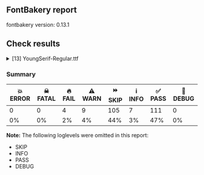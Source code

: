 ## FontBakery report

fontbakery version: 0.13.1







## Check results



<details><summary>[13] YoungSerif-Regular.ttf</summary>
<div>
<details>
    <summary>🔥 <b>FAIL</b> Checking OS/2 usWinAscent & usWinDescent. <a href="https://fontbakery.readthedocs.io/en/stable/fontbakery/checks/universal.html#family-win-ascent-and-descent">family/win_ascent_and_descent</a></summary>
    <div>







* 🔥 **FAIL** <p>OS/2.usWinDescent value should be equal or greater than 295, but got 275 instead</p>
 [code: descent]



</div>
</details>

<details>
    <summary>🔥 <b>FAIL</b> Shapes languages in all GF glyphsets. <a href="https://fontbakery.readthedocs.io/en/stable/fontbakery/checks/googlefonts.html#googlefonts-glyphsets-shape-languages">googlefonts/glyphsets/shape_languages</a></summary>
    <div>







* 🔥 **FAIL** <p>GF_Phonetics_SinoExt glyphset:</p>
<table>
<thead>
<tr>
<th align="left">FAIL messages</th>
<th align="left">Languages</th>
</tr>
</thead>
<tbody>
<tr>
<td align="left">Some base glyphs were missing: Ɔ, Ɛ, ɔ, ɛ</td>
<td align="left">bm_Latn (Bambara), dyu_Latn (Dyula), fat_Latn (Fanti) and tw_akuapem_Latn (Akuapem Twi)</td>
</tr>
<tr>
<td align="left">Some base glyphs were missing: Ɓ, Ɗ, Ƴ, ƴ, ɓ, ɗ</td>
<td align="left">ff_Latn (Fulah)</td>
</tr>
<tr>
<td align="left">Some base glyphs were missing: Ɓ, Ɗ, Ƙ, ƙ, Ƴ, ƴ, ɓ, ɗ</td>
<td align="left">ha_Latn (Hausa)</td>
</tr>
<tr>
<td align="left">Shaper didn't attach gravecomb to m</td>
<td align="left">ig_Latn (Igbo) and yo_Latn (Yoruba)</td>
</tr>
<tr>
<td align="left">Shaper didn't attach gravecomb to M</td>
<td align="left">ig_Latn (Igbo) and yo_Latn (Yoruba)</td>
</tr>
<tr>
<td align="left">Shaper didn't attach acutecomb to m</td>
<td align="left">yo_Latn (Yoruba)</td>
</tr>
<tr>
<td align="left">Shaper didn't attach acutecomb to M</td>
<td align="left">yo_Latn (Yoruba)</td>
</tr>
</tbody>
</table>
 [code: failed-language-shaping]



* ⚠️ **WARN** <p>GF_Phonetics_SinoExt glyphset:</p>
<table>
<thead>
<tr>
<th align="left">WARN messages</th>
<th align="left">Languages</th>
</tr>
</thead>
<tbody>
<tr>
<td align="left">Some auxiliary glyphs were missing: ſ</td>
<td align="left">de_Latn (German) and fr_Latn (French)</td>
</tr>
<tr>
<td align="left">Some auxiliary glyphs were missing: Ʒ, Ǥ, ǥ, Ǯ, ǯ, ʒ</td>
<td align="left">fi_Latn (Finnish)</td>
</tr>
<tr>
<td align="left">No variant glyphs were found for Eng</td>
<td align="left">bm_Latn (Bambara), dyu_Latn (Dyula), ig_Latn (Igbo) and lg_Latn (Ganda)</td>
</tr>
<tr>
<td align="left">Some auxiliary glyphs were missing: Ɛ, Ɵ, ɛ, ɵ</td>
<td align="left">ig_Latn (Igbo)</td>
</tr>
</tbody>
</table>
 [code: warning-language-shaping]



</div>
</details>

<details>
    <summary>🔥 <b>FAIL</b> Ensure dotted circle glyph is present and can attach marks. <a href="https://fontbakery.readthedocs.io/en/stable/fontbakery/checks/universal.html#dotted-circle">dotted_circle</a></summary>
    <div>







* 🔥 **FAIL** <p>The following glyphs could not be attached to the dotted circle glyph:</p>
<pre><code>- uni031B

- uni0328
</code></pre>
 [code: unattached-dotted-circle-marks]



</div>
</details>

<details>
    <summary>🔥 <b>FAIL</b> Check if the vertical metrics of a family are similar to the same family hosted on Google Fonts. <a href="https://fontbakery.readthedocs.io/en/stable/fontbakery/checks/googlefonts.html#googlefonts-vertical-metrics-regressions">googlefonts/vertical_metrics_regressions</a></summary>
    <div>







* 🔥 **FAIL** <p>Young Serif Regular: OS/2 sTypoAscender is 930 when it should be 1046</p>
 [code: bad-typo-ascender]



* 🔥 **FAIL** <p>Young Serif Regular: OS/2 sTypoDescender is -275 when it should be -366</p>
 [code: bad-typo-descender]



* 🔥 **FAIL** <p>Young Serif Regular: hhea Ascender is 930 when it should be 1046</p>
 [code: bad-hhea-ascender]



* 🔥 **FAIL** <p>Young Serif Regular: hhea Descender is -275 when it should be -366</p>
 [code: bad-hhea-descender]



</div>
</details>

<details>
    <summary>⚠️ <b>WARN</b> Check if each glyph has the recommended amount of contours. <a href="https://fontbakery.readthedocs.io/en/stable/fontbakery/checks/universal.html#contour-count">contour_count</a></summary>
    <div>







* ⚠️ **WARN** <p>This check inspects the glyph outlines and detects the total number of contours in each of them. The expected values are infered from the typical ammounts of contours observed in a large collection of reference font families. The divergences listed below may simply indicate a significantly different design on some of your glyphs. On the other hand, some of these may flag actual bugs in the font such as glyphs mapped to an incorrect codepoint. Please consider reviewing the design and codepoint assignment of these to make sure they are correct.</p>
<p>The following glyphs do not have the recommended number of contours:</p>
<pre><code>- Glyph name: aogonek	Contours detected: 3	Expected: 2

- Glyph name: eogonek	Contours detected: 3	Expected: 2

- Glyph name: Uogonek	Contours detected: 2	Expected: 1

- Glyph name: uogonek	Contours detected: 2	Expected: 1

- Glyph name: ohorn	Contours detected: 3	Expected: 2

- Glyph name: uhorn	Contours detected: 2	Expected: 1

- Glyph name: uni01EA	Contours detected: 3	Expected: 2

- Glyph name: uni01EB	Contours detected: 3	Expected: 2

- Glyph name: uni1E08	Contours detected: 3	Expected: 2

- Glyph name: uni1E09	Contours detected: 3	Expected: 2

- Glyph name: uni1E1C	Contours detected: 3	Expected: 2

- Glyph name: uni1E1D	Contours detected: 4	Expected: 3

- Glyph name: uni1EDB	Contours detected: 4	Expected: 3

- Glyph name: uni1EDD	Contours detected: 4	Expected: 3

- Glyph name: uni1EDF	Contours detected: 4	Expected: 3

- Glyph name: uni1EE1	Contours detected: 4	Expected: 3

- Glyph name: uni1EE3	Contours detected: 4	Expected: 3

- Glyph name: uni1EE9	Contours detected: 3	Expected: 2

- Glyph name: uni1EEB	Contours detected: 3	Expected: 2

- Glyph name: uni1EED	Contours detected: 3	Expected: 2

- Glyph name: uni1EEF	Contours detected: 3	Expected: 2

- Glyph name: uni1EF1	Contours detected: 3	Expected: 2

- Glyph name: colonmonetary	Contours detected: 2	Expected: 1 or 3

- Glyph name: uniFFFC	Contours detected: 8	Expected: 22

- Glyph name: Uogonek	Contours detected: 2	Expected: 1

- Glyph name: aogonek	Contours detected: 3	Expected: 2

- Glyph name: colonmonetary	Contours detected: 2	Expected: 1 or 3

- Glyph name: eogonek	Contours detected: 3	Expected: 2

- Glyph name: ohorn	Contours detected: 3	Expected: 2

- Glyph name: uhorn	Contours detected: 2	Expected: 1

- Glyph name: uni1E08	Contours detected: 3	Expected: 2

- Glyph name: uni1E09	Contours detected: 3	Expected: 2

- Glyph name: uni1E1C	Contours detected: 3	Expected: 2

- Glyph name: uni1E1D	Contours detected: 4	Expected: 3

- Glyph name: uni1EDB	Contours detected: 4	Expected: 3

- Glyph name: uni1EDD	Contours detected: 4	Expected: 3

- Glyph name: uni1EDF	Contours detected: 4	Expected: 3

- Glyph name: uni1EE1	Contours detected: 4	Expected: 3

- Glyph name: uni1EE3	Contours detected: 4	Expected: 3

- Glyph name: uni1EE9	Contours detected: 3	Expected: 2

- Glyph name: uni1EEB	Contours detected: 3	Expected: 2

- Glyph name: uni1EED	Contours detected: 3	Expected: 2

- Glyph name: uni1EEF	Contours detected: 3	Expected: 2

- Glyph name: uni1EF1	Contours detected: 3	Expected: 2

- Glyph name: uniFFFC	Contours detected: 8	Expected: 22

- Glyph name: uogonek	Contours detected: 2	Expected: 1
</code></pre>
 [code: contour-count]



</div>
</details>

<details>
    <summary>⚠️ <b>WARN</b> Does the font contain a soft hyphen? <a href="https://fontbakery.readthedocs.io/en/stable/fontbakery/checks/universal.html#soft-hyphen">soft_hyphen</a></summary>
    <div>







* ⚠️ **WARN** <p>This font has a 'Soft Hyphen' character.</p>
 [code: softhyphen]



</div>
</details>

<details>
    <summary>⚠️ <b>WARN</b> Check font contains no unreachable glyphs <a href="https://fontbakery.readthedocs.io/en/stable/fontbakery/checks/universal.html#unreachable-glyphs">unreachable_glyphs</a></summary>
    <div>







* ⚠️ **WARN** <p>The following glyphs could not be reached by codepoint or substitution rules:</p>
<pre><code>- uni2070.zero

- zero.osf.zero
</code></pre>
 [code: unreachable-glyphs]



</div>
</details>

<details>
    <summary>⚠️ <b>WARN</b> Validate size, and resolution of article images, and ensure article page has minimum length and includes visual assets. <a href="https://fontbakery.readthedocs.io/en/stable/fontbakery/checks/googlefonts.html#googlefonts-article-images">googlefonts/article/images</a></summary>
    <div>







* ⚠️ **WARN** <p>Family metadata at fonts/ttf does not have an article.</p>
 [code: lacks-article]



</div>
</details>

<details>
    <summary>⚠️ <b>WARN</b> Check for codepoints not covered by METADATA subsets. <a href="https://fontbakery.readthedocs.io/en/stable/fontbakery/checks/googlefonts.html#googlefonts-metadata-unreachable-subsetting">googlefonts/metadata/unreachable_subsetting</a></summary>
    <div>







* ⚠️ **WARN** <p>The following codepoints supported by the font are not covered by
any subsets defined in the font's metadata file, and will never
be served. You can solve this by either manually adding additional
subset declarations to METADATA.pb, or by editing the glyphset
definitions.</p>
<ul>
<li>U+02D8 BREVE: try adding one of: canadian-aboriginal, yi</li>
<li>U+02D9 DOT ABOVE: try adding one of: canadian-aboriginal, yi</li>
<li>U+02DB OGONEK: try adding one of: canadian-aboriginal, yi</li>
<li>U+0302 COMBINING CIRCUMFLEX ACCENT: try adding one of: coptic, math, cherokee, tifinagh</li>
<li>U+0306 COMBINING BREVE: try adding one of: old-permic, tifinagh</li>
<li>U+0307 COMBINING DOT ABOVE: try adding one of: old-permic, tifinagh, duployan, syriac, malayalam, canadian-aboriginal, math, tai-le, todhri, hebrew, coptic</li>
<li>U+030A COMBINING RING ABOVE: try adding one of: duployan, syriac</li>
<li>U+030B COMBINING DOUBLE ACUTE ACCENT: try adding one of: osage, cherokee</li>
<li>U+030C COMBINING CARON: try adding one of: tai-le, cherokee</li>
<li>U+030F COMBINING DOUBLE GRAVE ACCENT: not included in any glyphset definition</li>
<li>U+0311 COMBINING INVERTED BREVE: try adding one of: coptic, todhri</li>
<li>U+0312 COMBINING TURNED COMMA ABOVE: try adding math</li>
<li>U+031B COMBINING HORN: not included in any glyphset definition</li>
<li>U+0324 COMBINING DIAERESIS BELOW: try adding one of: duployan, cherokee, syriac</li>
<li>U+0326 COMBINING COMMA BELOW: try adding math</li>
<li>U+0327 COMBINING CEDILLA: try adding math</li>
<li>U+0328 COMBINING OGONEK: not included in any glyphset definition</li>
<li>U+032E COMBINING BREVE BELOW: try adding syriac</li>
<li>U+0330 COMBINING TILDE BELOW: try adding one of: math, cherokee, syriac</li>
<li>U+0331 COMBINING MACRON BELOW: try adding one of: tifinagh, syriac, gothic, thai, caucasian-albanian, sunuwar, cherokee</li>
<li>U+0394 GREEK CAPITAL LETTER DELTA: try adding one of: greek, math, elbasan</li>
<li>U+03A9 GREEK CAPITAL LETTER OMEGA: try adding one of: greek, math, elbasan</li>
<li>U+03BC GREEK SMALL LETTER MU: try adding one of: greek, math</li>
<li>U+03C0 GREEK SMALL LETTER PI: try adding one of: yi, greek, math</li>
<li>U+0E3F THAI CURRENCY SYMBOL BAHT: try adding thai</li>
<li>U+2007 FIGURE SPACE: try adding symbols2</li>
<li>U+2008 PUNCTUATION SPACE: try adding symbols2</li>
<li>U+200A HAIR SPACE: try adding symbols2</li>
<li>U+2010 HYPHEN: try adding one of: yi, kharoshthi, lisu, armenian, sundanese, kayah-li, syloti-nagri, sora-sompeng, hebrew, arabic, kaithi, cham, coptic</li>
<li>U+2012 FIGURE DASH: not included in any glyphset definition</li>
<li>U+2015 HORIZONTAL BAR: try adding adlam</li>
<li>U+2021 DOUBLE DAGGER: try adding adlam</li>
<li>U+2030 PER MILLE SIGN: try adding adlam</li>
<li>U+2070 SUPERSCRIPT ZERO: try adding math</li>
<li>U+2074 SUPERSCRIPT FOUR: try adding math</li>
<li>U+2075 SUPERSCRIPT FIVE: try adding math</li>
<li>U+2076 SUPERSCRIPT SIX: try adding math</li>
<li>U+2077 SUPERSCRIPT SEVEN: try adding math</li>
<li>U+2078 SUPERSCRIPT EIGHT: try adding math</li>
<li>U+2079 SUPERSCRIPT NINE: try adding math</li>
<li>U+2080 SUBSCRIPT ZERO: try adding math</li>
<li>U+2081 SUBSCRIPT ONE: try adding math</li>
<li>U+2082 SUBSCRIPT TWO: try adding math</li>
<li>U+2083 SUBSCRIPT THREE: try adding math</li>
<li>U+2084 SUBSCRIPT FOUR: try adding math</li>
<li>U+2085 SUBSCRIPT FIVE: try adding math</li>
<li>U+2086 SUBSCRIPT SIX: try adding math</li>
<li>U+2087 SUBSCRIPT SEVEN: try adding math</li>
<li>U+2088 SUBSCRIPT EIGHT: try adding math</li>
<li>U+2089 SUBSCRIPT NINE: try adding math</li>
<li>U+2105 CARE OF: try adding math</li>
<li>U+2106 CADA UNA: try adding math</li>
<li>U+2126 OHM SIGN: try adding math</li>
<li>U+212E ESTIMATED SYMBOL: try adding math</li>
<li>U+215B VULGAR FRACTION ONE EIGHTH: try adding symbols</li>
<li>U+215C VULGAR FRACTION THREE EIGHTHS: try adding symbols</li>
<li>U+215D VULGAR FRACTION FIVE EIGHTHS: try adding symbols</li>
<li>U+215E VULGAR FRACTION SEVEN EIGHTHS: try adding symbols</li>
<li>U+2190 LEFTWARDS ARROW: try adding one of: symbols, math</li>
<li>U+2192 RIGHTWARDS ARROW: try adding one of: symbols, math</li>
<li>U+2194 LEFT RIGHT ARROW: try adding one of: symbols, math</li>
<li>U+2195 UP DOWN ARROW: try adding one of: symbols, math</li>
<li>U+2196 NORTH WEST ARROW: try adding one of: symbols, math</li>
<li>U+2197 NORTH EAST ARROW: try adding one of: symbols, math</li>
<li>U+2198 SOUTH EAST ARROW: try adding one of: symbols, math</li>
<li>U+2199 SOUTH WEST ARROW: try adding one of: symbols, math</li>
<li>U+21BA ANTICLOCKWISE OPEN CIRCLE ARROW: try adding math</li>
<li>U+21BB CLOCKWISE OPEN CIRCLE ARROW: try adding math</li>
<li>U+21C4 RIGHTWARDS ARROW OVER LEFTWARDS ARROW: try adding math</li>
<li>U+21C5 UPWARDS ARROW LEFTWARDS OF DOWNWARDS ARROW: try adding math</li>
<li>U+21E7 UPWARDS WHITE ARROW: try adding symbols</li>
<li>U+2202 PARTIAL DIFFERENTIAL: try adding math</li>
<li>U+2205 EMPTY SET: try adding math</li>
<li>U+2206 INCREMENT: try adding math</li>
<li>U+220F N-ARY PRODUCT: try adding math</li>
<li>U+2211 N-ARY SUMMATION: try adding math</li>
<li>U+2219 BULLET OPERATOR: try adding one of: yi, symbols, tai-tham, math</li>
<li>U+221A SQUARE ROOT: try adding math</li>
<li>U+221E INFINITY: try adding math</li>
<li>U+222B INTEGRAL: try adding math</li>
<li>U+2248 ALMOST EQUAL TO: try adding math</li>
<li>U+2260 NOT EQUAL TO: try adding math</li>
<li>U+2264 LESS-THAN OR EQUAL TO: try adding math</li>
<li>U+2265 GREATER-THAN OR EQUAL TO: try adding math</li>
<li>U+2317 VIEWDATA SQUARE: try adding symbols</li>
<li>U+2318 PLACE OF INTEREST SIGN: try adding symbols</li>
<li>U+2325 OPTION KEY: try adding symbols</li>
<li>U+2460 CIRCLED DIGIT ONE: try adding one of: mongolian, yi, symbols</li>
<li>U+2461 CIRCLED DIGIT TWO: try adding one of: mongolian, yi, symbols</li>
<li>U+2462 CIRCLED DIGIT THREE: try adding one of: mongolian, yi, symbols</li>
<li>U+2463 CIRCLED DIGIT FOUR: try adding one of: mongolian, yi, symbols</li>
<li>U+2464 CIRCLED DIGIT FIVE: try adding one of: mongolian, yi, symbols</li>
<li>U+2465 CIRCLED DIGIT SIX: try adding one of: mongolian, yi, symbols</li>
<li>U+2466 CIRCLED DIGIT SEVEN: try adding one of: mongolian, yi, symbols</li>
<li>U+2467 CIRCLED DIGIT EIGHT: try adding one of: mongolian, yi, symbols</li>
<li>U+2468 CIRCLED DIGIT NINE: try adding one of: mongolian, yi, symbols</li>
<li>U+24B6 CIRCLED LATIN CAPITAL LETTER A: try adding symbols</li>
<li>U+24B7 CIRCLED LATIN CAPITAL LETTER B: try adding symbols</li>
<li>U+24B8 CIRCLED LATIN CAPITAL LETTER C: try adding symbols</li>
<li>U+24B9 CIRCLED LATIN CAPITAL LETTER D: try adding symbols</li>
<li>U+24BA CIRCLED LATIN CAPITAL LETTER E: try adding symbols</li>
<li>U+24BB CIRCLED LATIN CAPITAL LETTER F: try adding symbols</li>
<li>U+24BC CIRCLED LATIN CAPITAL LETTER G: try adding symbols</li>
<li>U+24BD CIRCLED LATIN CAPITAL LETTER H: try adding symbols</li>
<li>U+24BE CIRCLED LATIN CAPITAL LETTER I: try adding symbols</li>
<li>U+24BF CIRCLED LATIN CAPITAL LETTER J: try adding symbols</li>
<li>U+24C0 CIRCLED LATIN CAPITAL LETTER K: try adding symbols</li>
<li>U+24C1 CIRCLED LATIN CAPITAL LETTER L: try adding symbols</li>
<li>U+24C2 CIRCLED LATIN CAPITAL LETTER M: try adding symbols</li>
<li>U+24C3 CIRCLED LATIN CAPITAL LETTER N: try adding symbols</li>
<li>U+24C4 CIRCLED LATIN CAPITAL LETTER O: try adding symbols</li>
<li>U+24C5 CIRCLED LATIN CAPITAL LETTER P: try adding symbols</li>
<li>U+24C6 CIRCLED LATIN CAPITAL LETTER Q: try adding symbols</li>
<li>U+24C7 CIRCLED LATIN CAPITAL LETTER R: try adding symbols</li>
<li>U+24C8 CIRCLED LATIN CAPITAL LETTER S: try adding symbols</li>
<li>U+24C9 CIRCLED LATIN CAPITAL LETTER T: try adding symbols</li>
<li>U+24CA CIRCLED LATIN CAPITAL LETTER U: try adding symbols</li>
<li>U+24CB CIRCLED LATIN CAPITAL LETTER V: try adding symbols</li>
<li>U+24CC CIRCLED LATIN CAPITAL LETTER W: try adding symbols</li>
<li>U+24CD CIRCLED LATIN CAPITAL LETTER X: try adding symbols</li>
<li>U+24CE CIRCLED LATIN CAPITAL LETTER Y: try adding symbols</li>
<li>U+24CF CIRCLED LATIN CAPITAL LETTER Z: try adding symbols</li>
<li>U+24D0 CIRCLED LATIN SMALL LETTER A: try adding symbols</li>
<li>U+24D1 CIRCLED LATIN SMALL LETTER B: try adding symbols</li>
<li>U+24D2 CIRCLED LATIN SMALL LETTER C: try adding symbols</li>
<li>U+24D3 CIRCLED LATIN SMALL LETTER D: try adding symbols</li>
<li>U+24D4 CIRCLED LATIN SMALL LETTER E: try adding symbols</li>
<li>U+24D5 CIRCLED LATIN SMALL LETTER F: try adding symbols</li>
<li>U+24D6 CIRCLED LATIN SMALL LETTER G: try adding symbols</li>
<li>U+24D7 CIRCLED LATIN SMALL LETTER H: try adding symbols</li>
<li>U+24D8 CIRCLED LATIN SMALL LETTER I: try adding symbols</li>
<li>U+24D9 CIRCLED LATIN SMALL LETTER J: try adding symbols</li>
<li>U+24DA CIRCLED LATIN SMALL LETTER K: try adding symbols</li>
<li>U+24DB CIRCLED LATIN SMALL LETTER L: try adding symbols</li>
<li>U+24DC CIRCLED LATIN SMALL LETTER M: try adding symbols</li>
<li>U+24DD CIRCLED LATIN SMALL LETTER N: try adding symbols</li>
<li>U+24DE CIRCLED LATIN SMALL LETTER O: try adding symbols</li>
<li>U+24DF CIRCLED LATIN SMALL LETTER P: try adding symbols</li>
<li>U+24E0 CIRCLED LATIN SMALL LETTER Q: try adding symbols</li>
<li>U+24E1 CIRCLED LATIN SMALL LETTER R: try adding symbols</li>
<li>U+24E2 CIRCLED LATIN SMALL LETTER S: try adding symbols</li>
<li>U+24E3 CIRCLED LATIN SMALL LETTER T: try adding symbols</li>
<li>U+24E4 CIRCLED LATIN SMALL LETTER U: try adding symbols</li>
<li>U+24E5 CIRCLED LATIN SMALL LETTER V: try adding symbols</li>
<li>U+24E6 CIRCLED LATIN SMALL LETTER W: try adding symbols</li>
<li>U+24E7 CIRCLED LATIN SMALL LETTER X: try adding symbols</li>
<li>U+24E8 CIRCLED LATIN SMALL LETTER Y: try adding symbols</li>
<li>U+24E9 CIRCLED LATIN SMALL LETTER Z: try adding symbols</li>
<li>U+24EA CIRCLED DIGIT ZERO: try adding symbols</li>
<li>U+24FF NEGATIVE CIRCLED DIGIT ZERO: try adding symbols</li>
<li>U+25A0 BLACK SQUARE: try adding symbols</li>
<li>U+25A1 WHITE SQUARE: try adding symbols</li>
<li>U+25B2 BLACK UP-POINTING TRIANGLE: try adding symbols</li>
<li>U+25B3 WHITE UP-POINTING TRIANGLE: try adding one of: symbols, math</li>
<li>U+25B6 BLACK RIGHT-POINTING TRIANGLE: try adding symbols</li>
<li>U+25B7 WHITE RIGHT-POINTING TRIANGLE: try adding one of: symbols, math</li>
<li>U+25BC BLACK DOWN-POINTING TRIANGLE: try adding symbols</li>
<li>U+25BD WHITE DOWN-POINTING TRIANGLE: try adding one of: symbols, math</li>
<li>U+25C0 BLACK LEFT-POINTING TRIANGLE: try adding symbols</li>
<li>U+25C1 WHITE LEFT-POINTING TRIANGLE: try adding one of: symbols, math</li>
<li>U+25C6 BLACK DIAMOND: try adding symbols</li>
<li>U+25C7 WHITE DIAMOND: try adding symbols</li>
<li>U+25CA LOZENGE: try adding one of: symbols, math</li>
<li>U+25CB WHITE CIRCLE: try adding symbols</li>
<li>U+25CC DOTTED CIRCLE: try adding one of: bassa-vah, chakma, sogdian, yi, lepcha, khmer, mongolian, new-tai-lue, gunjala-gondi, khudawadi, thai, telugu, rejang, buginese, canadian-aboriginal, zanabazar-square, mandaic, meetei-mayek, lao, sinhala, tibetan, kannada, modi, devanagari, newa, takri, oriya, gurmukhi, bhaiksuki, warang-citi, tai-le, hanifi-rohingya, grantha, batak, miao, hanunoo, masaram-gondi, soyombo, sharada, syriac, brahmi, tamil, phags-pa, nko, mahajani, buhid, javanese, manichaean, mende-kikakui, tagalog, old-permic, khojki, sundanese, marchen, bengali, tirhuta, malayalam, pahawh-hmong, gujarati, thaana, osage, adlam, kayah-li, myanmar, tai-tham, siddham, tai-viet, kharoshthi, symbols, limbu, saurashtra, elbasan, duployan, wancho, music, ahom, caucasian-albanian, hebrew, balinese, dogra, cham, psalter-pahlavi, tifinagh, armenian, math, syloti-nagri, kaithi, tagbanwa, coptic</li>
<li>U+25CF BLACK CIRCLE: try adding symbols</li>
<li>U+2606 WHITE STAR: try adding symbols</li>
<li>U+261A BLACK LEFT POINTING INDEX: try adding symbols</li>
<li>U+261B BLACK RIGHT POINTING INDEX: try adding symbols</li>
<li>U+261C WHITE LEFT POINTING INDEX: try adding symbols</li>
<li>U+261D WHITE UP POINTING INDEX: try adding symbols</li>
<li>U+261E WHITE RIGHT POINTING INDEX: try adding symbols</li>
<li>U+261F WHITE DOWN POINTING INDEX: try adding symbols</li>
<li>U+262F YIN YANG: try adding symbols</li>
<li>U+2639 WHITE FROWNING FACE: try adding symbols</li>
<li>U+263A WHITE SMILING FACE: try adding symbols</li>
<li>U+263B BLACK SMILING FACE: try adding symbols</li>
<li>U+2660 BLACK SPADE SUIT: try adding symbols</li>
<li>U+2663 BLACK CLUB SUIT: try adding symbols</li>
<li>U+2665 BLACK HEART SUIT: try adding symbols</li>
<li>U+2666 BLACK DIAMOND SUIT: try adding symbols</li>
<li>U+2713 CHECK MARK: try adding symbols</li>
<li>U+272F PINWHEEL STAR: try adding symbols</li>
<li>U+2735 EIGHT POINTED PINWHEEL STAR: try adding symbols</li>
<li>U+273F BLACK FLORETTE: try adding symbols</li>
<li>U+2740 WHITE FLORETTE: try adding symbols</li>
<li>U+2766 FLORAL HEART: try adding symbols</li>
<li>U+2776 DINGBAT NEGATIVE CIRCLED DIGIT ONE: try adding symbols</li>
<li>U+2777 DINGBAT NEGATIVE CIRCLED DIGIT TWO: try adding symbols</li>
<li>U+2778 DINGBAT NEGATIVE CIRCLED DIGIT THREE: try adding symbols</li>
<li>U+2779 DINGBAT NEGATIVE CIRCLED DIGIT FOUR: try adding symbols</li>
<li>U+277A DINGBAT NEGATIVE CIRCLED DIGIT FIVE: try adding symbols</li>
<li>U+277B DINGBAT NEGATIVE CIRCLED DIGIT SIX: try adding symbols</li>
<li>U+277C DINGBAT NEGATIVE CIRCLED DIGIT SEVEN: try adding symbols</li>
<li>U+277D DINGBAT NEGATIVE CIRCLED DIGIT EIGHT: try adding symbols</li>
<li>U+277E DINGBAT NEGATIVE CIRCLED DIGIT NINE: try adding symbols</li>
<li>U+2B1B BLACK LARGE SQUARE: try adding symbols</li>
<li>U+2B1C WHITE LARGE SQUARE: try adding symbols</li>
<li>U+2B98 THREE-D TOP-LIGHTED LEFTWARDS EQUILATERAL ARROWHEAD: try adding symbols</li>
<li>U+2B99 THREE-D RIGHT-LIGHTED UPWARDS EQUILATERAL ARROWHEAD: try adding symbols</li>
<li>U+2B9A THREE-D TOP-LIGHTED RIGHTWARDS EQUILATERAL ARROWHEAD: try adding symbols</li>
<li>U+2B9B THREE-D LEFT-LIGHTED DOWNWARDS EQUILATERAL ARROWHEAD: try adding symbols</li>
<li>U+2B9C BLACK LEFTWARDS EQUILATERAL ARROWHEAD: try adding symbols</li>
<li>U+2B9D BLACK UPWARDS EQUILATERAL ARROWHEAD: try adding symbols</li>
<li>U+2B9E BLACK RIGHTWARDS EQUILATERAL ARROWHEAD: try adding symbols</li>
<li>U+2B9F BLACK DOWNWARDS EQUILATERAL ARROWHEAD: try adding symbols</li>
<li>U+E133 : not included in any glyphset definition</li>
<li>U+E134 : not included in any glyphset definition</li>
<li>U+E135 : not included in any glyphset definition</li>
<li>U+FB00 LATIN SMALL LIGATURE FF: not included in any glyphset definition</li>
<li>U+FB01 LATIN SMALL LIGATURE FI: not included in any glyphset definition</li>
<li>U+FB02 LATIN SMALL LIGATURE FL: not included in any glyphset definition</li>
<li>U+FB03 LATIN SMALL LIGATURE FFI: not included in any glyphset definition</li>
<li>U+FB04 LATIN SMALL LIGATURE FFL: not included in any glyphset definition</li>
<li>U+FFFC OBJECT REPLACEMENT CHARACTER: not included in any glyphset definition</li>
<li>U+1F150 NEGATIVE CIRCLED LATIN CAPITAL LETTER A: try adding symbols</li>
<li>U+1F151 NEGATIVE CIRCLED LATIN CAPITAL LETTER B: try adding symbols</li>
<li>U+1F152 NEGATIVE CIRCLED LATIN CAPITAL LETTER C: try adding symbols</li>
<li>U+1F153 NEGATIVE CIRCLED LATIN CAPITAL LETTER D: try adding symbols</li>
<li>U+1F154 NEGATIVE CIRCLED LATIN CAPITAL LETTER E: try adding symbols</li>
<li>U+1F155 NEGATIVE CIRCLED LATIN CAPITAL LETTER F: try adding symbols</li>
<li>U+1F156 NEGATIVE CIRCLED LATIN CAPITAL LETTER G: try adding symbols</li>
<li>U+1F157 NEGATIVE CIRCLED LATIN CAPITAL LETTER H: try adding symbols</li>
<li>U+1F158 NEGATIVE CIRCLED LATIN CAPITAL LETTER I: try adding symbols</li>
<li>U+1F159 NEGATIVE CIRCLED LATIN CAPITAL LETTER J: try adding symbols</li>
<li>U+1F15A NEGATIVE CIRCLED LATIN CAPITAL LETTER K: try adding symbols</li>
<li>U+1F15B NEGATIVE CIRCLED LATIN CAPITAL LETTER L: try adding symbols</li>
<li>U+1F15C NEGATIVE CIRCLED LATIN CAPITAL LETTER M: try adding symbols</li>
<li>U+1F15D NEGATIVE CIRCLED LATIN CAPITAL LETTER N: try adding symbols</li>
<li>U+1F15E NEGATIVE CIRCLED LATIN CAPITAL LETTER O: try adding symbols</li>
<li>U+1F15F NEGATIVE CIRCLED LATIN CAPITAL LETTER P: try adding symbols</li>
<li>U+1F160 NEGATIVE CIRCLED LATIN CAPITAL LETTER Q: try adding symbols</li>
<li>U+1F161 NEGATIVE CIRCLED LATIN CAPITAL LETTER R: try adding symbols</li>
<li>U+1F162 NEGATIVE CIRCLED LATIN CAPITAL LETTER S: try adding symbols</li>
<li>U+1F163 NEGATIVE CIRCLED LATIN CAPITAL LETTER T: try adding symbols</li>
<li>U+1F164 NEGATIVE CIRCLED LATIN CAPITAL LETTER U: try adding symbols</li>
<li>U+1F165 NEGATIVE CIRCLED LATIN CAPITAL LETTER V: try adding symbols</li>
<li>U+1F166 NEGATIVE CIRCLED LATIN CAPITAL LETTER W: try adding symbols</li>
<li>U+1F167 NEGATIVE CIRCLED LATIN CAPITAL LETTER X: try adding symbols</li>
<li>U+1F168 NEGATIVE CIRCLED LATIN CAPITAL LETTER Y: try adding symbols</li>
<li>U+1F169 NEGATIVE CIRCLED LATIN CAPITAL LETTER Z: try adding symbols</li>
<li>U+1F5A2 BLACK UP POINTING BACKHAND INDEX: try adding symbols</li>
<li>U+1F5A3 BLACK DOWN POINTING BACKHAND INDEX: try adding symbols</li>
<li>U+1F7CF HEAVY EIGHT POINTED BLACK STAR: try adding symbols</li>
<li>U+1F7D3 HEAVY TWELVE POINTED BLACK STAR: try adding symbols</li>
<li>U+1F7D4 HEAVY TWELVE POINTED PINWHEEL STAR: try adding symbols</li>
</ul>
<p>Or you can add the above codepoints to one of the subsets supported by the font: <code>cyrillic-ext</code>, <code>latin</code>, <code>latin-ext</code>, <code>vietnamese</code></p>
 [code: unreachable-subsetting]



</div>
</details>

<details>
    <summary>⚠️ <b>WARN</b> Ensure soft_dotted characters lose their dot when combined with marks that replace the dot. <a href="https://fontbakery.readthedocs.io/en/stable/fontbakery/checks/universal.html#soft-dotted">soft_dotted</a></summary>
    <div>







* ⚠️ **WARN** <p>The dot of soft dotted characters used in orthographies <em>must</em> disappear in the following strings: j̑</p>
<p>The dot of soft dotted characters <em>should</em> disappear in other cases, for example: j̉ j̏ j̛̉ j̛̏ j̛̑ j̣̉ j̣̏ j̣̑ j̤̉ j̤̏ j̤̑ j̦̉ j̦̏ j̦̑ j̧̉ j̧̏ j̧̑ j̨̉ j̨̏ j̨̑</p>
<p>Your font fully covers the following languages that require the soft-dotted feature: Han (Latn, 6 speakers), Northern Tutchone (Latn, 85 speakers), Keliko (Latn, 63,000 speakers), Kaska (Latn, 125 speakers), Ma’di (Latn, 584,000 speakers), Southern Tutchone (Latn, 65 speakers), Ekpeye (Latn, 226,000 speakers), Lithuanian (Latn, 2,357,094 speakers), Navajo (Latn, 166,319 speakers), Dutch (Latn, 31,709,104 speakers), Avokaya (Latn, 100,000 speakers), Ebira (Latn, 2,200,000 speakers).</p>
<p>Your font does <em>not</em> cover the following languages that require the soft-dotted feature: Sar (Latn, 500,000 speakers), Heiltsuk (Latn, 300 speakers), Nateni (Latn, 100,000 speakers), South Central Banda (Latn, 244,000 speakers), Mfumte (Latn, 79,000 speakers), Mundani (Latn, 34,000 speakers), Yala (Latn, 200,000 speakers), Cicipu (Latn, 44,000 speakers), Vute (Latn, 21,000 speakers), Mango (Latn, 77,000 speakers), Dii (Latn, 71,000 speakers), Bete-Bendi (Latn, 100,000 speakers), Ejagham (Latn, 120,000 speakers), Zapotec (Latn, 490,000 speakers), Igbo (Latn, 27,823,640 speakers), Abua (Latn, 25,000 speakers), Kom (Latn, 360,685 speakers), Aghem (Latn, 38,843 speakers), Ngbaka (Latn, 1,020,000 speakers), Western Krahn (Latn, 97,800 speakers), Koonzime (Latn, 40,000 speakers), Belarusian (Cyrl, 10,064,517 speakers), Makaa (Latn, 221,000 speakers), Dan (Latn, 1,099,244 speakers), Bafut (Latn, 158,146 speakers), Teke-Ebo (Latn, 260,000 speakers), Kpelle, Guinea (Latn, 622,000 speakers), Gulay (Latn, 250,478 speakers), Nzakara (Latn, 50,000 speakers), Fur (Latn, 1,230,163 speakers), Ikwere (Latn, 717,000 speakers), Basaa (Latn, 332,940 speakers), Ijo, Southeast (Latn, 2,471,000 speakers), Ukrainian (Cyrl, 29,273,587 speakers), Southern Kisi (Latn, 360,000 speakers), Lugbara (Latn, 2,200,000 speakers), Longto (Latn, 5,000 speakers).</p>
 [code: soft-dotted]



</div>
</details>

<details>
    <summary>⚠️ <b>WARN</b> Do any segments have colinear vectors? <a href="https://fontbakery.readthedocs.io/en/stable/fontbakery/checks/universal.html#outline-colinear-vectors">outline_colinear_vectors</a></summary>
    <div>







* ⚠️ **WARN** <p>The following glyphs have colinear vectors:</p>
<pre><code>* dong (U+20AB): L&lt;&lt;370.0,439.0&gt;--&lt;370.0,495.0&gt;&gt; -&gt; L&lt;&lt;370.0,495.0&gt;--&lt;370.0,496.0&gt;&gt;

* u1F5A2 (U+1F5A2): L&lt;&lt;184.0,304.0&gt;--&lt;192.0,276.0&gt;&gt; -&gt; L&lt;&lt;192.0,276.0&gt;--&lt;201.0,243.0&gt;&gt;

* u1F5A2 (U+1F5A2): L&lt;&lt;186.0,239.0&gt;--&lt;177.0,271.0&gt;&gt; -&gt; L&lt;&lt;177.0,271.0&gt;--&lt;169.0,299.0&gt;&gt;

* u1F5A2 (U+1F5A2): L&lt;&lt;209.0,245.0&gt;--&lt;200.0,278.0&gt;&gt; -&gt; L&lt;&lt;200.0,278.0&gt;--&lt;192.0,306.0&gt;&gt;

* u1F5A2 (U+1F5A2): L&lt;&lt;270.0,474.0&gt;--&lt;271.0,471.0&gt;&gt; -&gt; L&lt;&lt;271.0,471.0&gt;--&lt;281.0,447.0&gt;&gt;

* u1F5A2 (U+1F5A2): L&lt;&lt;642.0,415.0&gt;--&lt;645.0,421.0&gt;&gt; -&gt; L&lt;&lt;645.0,421.0&gt;--&lt;650.0,433.0&gt;&gt;

* u1F5A2 (U+1F5A2): L&lt;&lt;643.0,438.0&gt;--&lt;640.0,432.0&gt;&gt; -&gt; L&lt;&lt;640.0,432.0&gt;--&lt;633.0,417.0&gt;&gt;

* u1F5A3 (U+1F5A3): L&lt;&lt;171.0,295.0&gt;--&lt;174.0,301.0&gt;&gt; -&gt; L&lt;&lt;174.0,301.0&gt;--&lt;181.0,316.0&gt;&gt;

* u1F5A3 (U+1F5A3): L&lt;&lt;172.0,318.0&gt;--&lt;169.0,312.0&gt;&gt; -&gt; L&lt;&lt;169.0,312.0&gt;--&lt;164.0,300.0&gt;&gt;

* u1F5A3 (U+1F5A3): L&lt;&lt;544.0,259.0&gt;--&lt;543.0,262.0&gt;&gt; -&gt; L&lt;&lt;543.0,262.0&gt;--&lt;533.0,286.0&gt;&gt;

* u1F5A3 (U+1F5A3): L&lt;&lt;605.0,488.0&gt;--&lt;614.0,455.0&gt;&gt; -&gt; L&lt;&lt;614.0,455.0&gt;--&lt;622.0,427.0&gt;&gt;

* u1F5A3 (U+1F5A3): L&lt;&lt;628.0,494.0&gt;--&lt;637.0,462.0&gt;&gt; -&gt; L&lt;&lt;637.0,462.0&gt;--&lt;645.0,434.0&gt;&gt;

* u1F5A3 (U+1F5A3): L&lt;&lt;630.0,429.0&gt;--&lt;622.0,457.0&gt;&gt; -&gt; L&lt;&lt;622.0,457.0&gt;--&lt;613.0,490.0&gt;&gt;

* u1F7D4 (U+1F7D4): L&lt;&lt;540.0,197.0&gt;--&lt;663.0,191.0&gt;&gt; -&gt; L&lt;&lt;663.0,191.0&gt;--&lt;663.0,191.0&gt;&gt;

* uni20AD (U+20AD): L&lt;&lt;485.0,361.0&gt;--&lt;487.0,361.0&gt;&gt; -&gt; L&lt;&lt;487.0,361.0&gt;--&lt;611.0,363.0&gt;&gt;

* uni261A (U+261A): L&lt;&lt;472.0,484.0&gt;--&lt;448.0,494.0&gt;&gt; -&gt; L&lt;&lt;448.0,494.0&gt;--&lt;445.0,495.0&gt;&gt;

* uni261A (U+261A): L&lt;&lt;486.0,115.0&gt;--&lt;498.0,120.0&gt;&gt; -&gt; L&lt;&lt;498.0,120.0&gt;--&lt;504.0,123.0&gt;&gt;

* uni261A (U+261A): L&lt;&lt;502.0,132.0&gt;--&lt;487.0,125.0&gt;&gt; -&gt; L&lt;&lt;487.0,125.0&gt;--&lt;481.0,122.0&gt;&gt;

* uni261A (U+261A): L&lt;&lt;613.0,573.0&gt;--&lt;641.0,565.0&gt;&gt; -&gt; L&lt;&lt;641.0,565.0&gt;--&lt;674.0,556.0&gt;&gt;

* uni261A (U+261A): L&lt;&lt;620.0,596.0&gt;--&lt;648.0,588.0&gt;&gt; -&gt; L&lt;&lt;648.0,588.0&gt;--&lt;680.0,579.0&gt;&gt;

* uni261A (U+261A): L&lt;&lt;676.0,564.0&gt;--&lt;643.0,573.0&gt;&gt; -&gt; L&lt;&lt;643.0,573.0&gt;--&lt;615.0,581.0&gt;&gt;

* uni261B (U+261B): L&lt;&lt;344.0,579.0&gt;--&lt;376.0,588.0&gt;&gt; -&gt; L&lt;&lt;376.0,588.0&gt;--&lt;404.0,596.0&gt;&gt;

* uni261B (U+261B): L&lt;&lt;350.0,556.0&gt;--&lt;383.0,565.0&gt;&gt; -&gt; L&lt;&lt;383.0,565.0&gt;--&lt;411.0,573.0&gt;&gt;

* uni261B (U+261B): L&lt;&lt;409.0,581.0&gt;--&lt;381.0,573.0&gt;&gt; -&gt; L&lt;&lt;381.0,573.0&gt;--&lt;348.0,564.0&gt;&gt;

* uni261B (U+261B): L&lt;&lt;520.0,123.0&gt;--&lt;526.0,120.0&gt;&gt; -&gt; L&lt;&lt;526.0,120.0&gt;--&lt;538.0,115.0&gt;&gt;

* uni261B (U+261B): L&lt;&lt;543.0,122.0&gt;--&lt;537.0,125.0&gt;&gt; -&gt; L&lt;&lt;537.0,125.0&gt;--&lt;522.0,132.0&gt;&gt;

* uni261B (U+261B): L&lt;&lt;579.0,495.0&gt;--&lt;576.0,494.0&gt;&gt; -&gt; L&lt;&lt;576.0,494.0&gt;--&lt;552.0,484.0&gt;&gt;

* uni261C (U+261C): L&lt;&lt;510.0,109.0&gt;--&lt;504.0,106.0&gt;&gt; -&gt; L&lt;&lt;504.0,106.0&gt;--&lt;492.0,101.0&gt;&gt;

* uni261C (U+261C): L&lt;&lt;620.0,596.0&gt;--&lt;648.0,588.0&gt;&gt; -&gt; L&lt;&lt;648.0,588.0&gt;--&lt;680.0,579.0&gt;&gt;

* uni261C (U+261C): L&lt;&lt;669.0,540.0&gt;--&lt;636.0,550.0&gt;&gt; -&gt; L&lt;&lt;636.0,550.0&gt;--&lt;609.0,558.0&gt;&gt;

* uni261C (U+261C): L&lt;&lt;798.0,149.0&gt;--&lt;838.0,150.0&gt;&gt; -&gt; L&lt;&lt;838.0,150.0&gt;--&lt;883.0,150.0&gt;&gt;

* uni261D (U+261D): L&lt;&lt;186.0,239.0&gt;--&lt;177.0,271.0&gt;&gt; -&gt; L&lt;&lt;177.0,271.0&gt;--&lt;169.0,299.0&gt;&gt;

* uni261D (U+261D): L&lt;&lt;207.0,310.0&gt;--&lt;215.0,283.0&gt;&gt; -&gt; L&lt;&lt;215.0,283.0&gt;--&lt;225.0,250.0&gt;&gt;

* uni261D (U+261D): L&lt;&lt;615.0,36.0&gt;--&lt;615.0,81.0&gt;&gt; -&gt; L&lt;&lt;615.0,81.0&gt;--&lt;616.0,121.0&gt;&gt;

* uni261D (U+261D): L&lt;&lt;664.0,427.0&gt;--&lt;659.0,415.0&gt;&gt; -&gt; L&lt;&lt;659.0,415.0&gt;--&lt;656.0,409.0&gt;&gt;

* uni261E (U+261E): L&lt;&lt;141.0,150.0&gt;--&lt;186.0,150.0&gt;&gt; -&gt; L&lt;&lt;186.0,150.0&gt;--&lt;226.0,149.0&gt;&gt;

* uni261E (U+261E): L&lt;&lt;344.0,579.0&gt;--&lt;376.0,588.0&gt;&gt; -&gt; L&lt;&lt;376.0,588.0&gt;--&lt;404.0,596.0&gt;&gt;

* uni261E (U+261E): L&lt;&lt;415.0,558.0&gt;--&lt;388.0,550.0&gt;&gt; -&gt; L&lt;&lt;388.0,550.0&gt;--&lt;355.0,540.0&gt;&gt;

* uni261E (U+261E): L&lt;&lt;532.0,101.0&gt;--&lt;520.0,106.0&gt;&gt; -&gt; L&lt;&lt;520.0,106.0&gt;--&lt;514.0,109.0&gt;&gt;

* uni261F (U+261F): L&lt;&lt;150.0,306.0&gt;--&lt;155.0,318.0&gt;&gt; -&gt; L&lt;&lt;155.0,318.0&gt;--&lt;158.0,324.0&gt;&gt;

* uni261F (U+261F): L&lt;&lt;199.0,697.0&gt;--&lt;199.0,652.0&gt;&gt; -&gt; L&lt;&lt;199.0,652.0&gt;--&lt;198.0,612.0&gt;&gt;

* uni261F (U+261F): L&lt;&lt;607.0,423.0&gt;--&lt;599.0,450.0&gt;&gt; -&gt; L&lt;&lt;599.0,450.0&gt;--&lt;589.0,483.0&gt;&gt;

* uni261F (U+261F): L&lt;&lt;628.0,494.0&gt;--&lt;637.0,462.0&gt;&gt; -&gt; L&lt;&lt;637.0,462.0&gt;--&lt;645.0,434.0&gt;&gt;

* uni272F (U+272F): L&lt;&lt;415.0,688.0&gt;--&lt;494.0,463.0&gt;&gt; -&gt; L&lt;&lt;494.0,463.0&gt;--&lt;502.0,443.0&gt;&gt;

* uni2735 (U+2735): L&lt;&lt;337.0,491.0&gt;--&lt;339.0,499.0&gt;&gt; -&gt; L&lt;&lt;339.0,499.0&gt;--&lt;379.0,686.0&gt;&gt;
</code></pre>
 [code: found-colinear-vectors]



</div>
</details>

<details>
    <summary>⚠️ <b>WARN</b> Do outlines contain any jaggy segments? <a href="https://fontbakery.readthedocs.io/en/stable/fontbakery/checks/universal.html#outline-jaggy-segments">outline_jaggy_segments</a></summary>
    <div>







* ⚠️ **WARN** <p>The following glyphs have jaggy segments:</p>
<pre><code>* ae (U+00E6): L&lt;&lt;346.0,-9.0&gt;--&lt;356.0,73.0&gt;&gt;/B&lt;&lt;356.0,73.0&gt;-&lt;344.0,42.0&gt;-&lt;312.5,15.5&gt;&gt; = 14.208302348654348

* aeacute (U+01FD): L&lt;&lt;346.0,-9.0&gt;--&lt;356.0,73.0&gt;&gt;/B&lt;&lt;356.0,73.0&gt;-&lt;344.0,42.0&gt;-&lt;312.5,15.5&gt;&gt; = 14.208302348654348

* club (U+2663): B&lt;&lt;382.0,247.0&gt;-&lt;368.0,293.0&gt;-&lt;366.0,369.0&gt;&gt;/B&lt;&lt;366.0,369.0&gt;-&lt;365.0,293.0&gt;-&lt;350.0,247.0&gt;&gt; = 2.2612840918455555

* heart (U+2665): B&lt;&lt;345.5,578.5&gt;-&lt;362.0,527.0&gt;-&lt;366.0,440.0&gt;&gt;/B&lt;&lt;366.0,440.0&gt;-&lt;371.0,527.0&gt;-&lt;387.0,578.5&gt;&gt; = 5.92167754747822

* p.blackCircled: B&lt;&lt;461.5,490.5&gt;-&lt;449.0,474.0&gt;-&lt;445.0,463.0&gt;&gt;/B&lt;&lt;445.0,463.0&gt;-&lt;449.0,497.0&gt;-&lt;450.5,511.0&gt;&gt; = 13.27326971414301

* spade (U+2660): B&lt;&lt;382.0,246.0&gt;-&lt;368.0,298.0&gt;-&lt;366.0,386.0&gt;&gt;/B&lt;&lt;366.0,386.0&gt;-&lt;364.0,298.0&gt;-&lt;350.0,246.0&gt;&gt; = 2.603905345157587

* uni24DF (U+24DF): B&lt;&lt;450.5,511.0&gt;-&lt;449.0,497.0&gt;-&lt;445.0,463.0&gt;&gt;/B&lt;&lt;445.0,463.0&gt;-&lt;449.0,474.0&gt;-&lt;461.5,490.5&gt;&gt; = 13.27326971414301

* uni262F (U+262F): B&lt;&lt;879.5,445.5&gt;-&lt;925.0,394.0&gt;-&lt;927.0,295.0&gt;&gt;/B&lt;&lt;927.0,295.0&gt;-&lt;928.0,303.0&gt;-&lt;928.0,311.0&gt;&gt; = 8.28234941703128

* uni2735 (U+2735): L&lt;&lt;288.0,307.0&gt;--&lt;187.0,147.0&gt;&gt;/L&lt;&lt;187.0,147.0&gt;--&lt;388.0,348.0&gt;&gt; = 12.737830703874106

* uni2735 (U+2735): L&lt;&lt;289.0,389.0&gt;--&lt;102.0,348.0&gt;&gt;/L&lt;&lt;102.0,348.0&gt;--&lt;388.0,348.0&gt;&gt; = 12.366497153214814

* uni2735 (U+2735): L&lt;&lt;346.0,249.0&gt;--&lt;388.0,63.0&gt;&gt;/L&lt;&lt;388.0,63.0&gt;--&lt;388.0,348.0&gt;&gt; = 12.724355685422363

* uni2735 (U+2735): L&lt;&lt;346.0,447.0&gt;--&lt;187.0,549.0&gt;&gt;/L&lt;&lt;187.0,549.0&gt;--&lt;388.0,348.0&gt;&gt; = 12.319445256636591

* uni2735 (U+2735): L&lt;&lt;430.0,448.0&gt;--&lt;388.0,634.0&gt;&gt;/L&lt;&lt;388.0,634.0&gt;--&lt;388.0,348.0&gt;&gt; = 12.724355685422363

* uni2735 (U+2735): L&lt;&lt;431.0,249.0&gt;--&lt;589.0,147.0&gt;&gt;/L&lt;&lt;589.0,147.0&gt;--&lt;388.0,348.0&gt;&gt; = 12.154941697222196

* uni2735 (U+2735): L&lt;&lt;488.0,308.0&gt;--&lt;674.0,348.0&gt;&gt;/L&lt;&lt;674.0,348.0&gt;--&lt;388.0,348.0&gt;&gt; = 12.13682445529227

* uni2735 (U+2735): L&lt;&lt;488.0,390.0&gt;--&lt;589.0,549.0&gt;&gt;/L&lt;&lt;589.0,549.0&gt;--&lt;388.0,348.0&gt;&gt; = 12.575465499744425
</code></pre>
 [code: found-jaggy-segments]



</div>
</details>

<details>
    <summary>⚠️ <b>WARN</b> Do outlines contain any semi-vertical or semi-horizontal lines? <a href="https://fontbakery.readthedocs.io/en/stable/fontbakery/checks/universal.html#outline-semi-vertical">outline_semi_vertical</a></summary>
    <div>







* ⚠️ **WARN** <p>The following glyphs have semi-vertical/semi-horizontal lines:</p>
<pre><code>* u1F5A2 (U+1F5A2): L&lt;&lt;259.0,539.0&gt;--&lt;260.0,698.0&gt;&gt;

* u1F5A2 (U+1F5A2): L&lt;&lt;276.0,713.0&gt;--&lt;275.0,502.0&gt;&gt;

* u1F5A2 (U+1F5A2): L&lt;&lt;283.0,502.0&gt;--&lt;284.0,713.0&gt;&gt;

* u1F5A3 (U+1F5A3): L&lt;&lt;531.0,231.0&gt;--&lt;530.0,20.0&gt;&gt;

* u1F5A3 (U+1F5A3): L&lt;&lt;538.0,20.0&gt;--&lt;539.0,231.0&gt;&gt;

* u1F5A3 (U+1F5A3): L&lt;&lt;555.0,194.0&gt;--&lt;554.0,35.0&gt;&gt;

* uni2196 (U+2196): L&lt;&lt;50.0,300.0&gt;--&lt;52.0,633.0&gt;&gt;

* uni2197 (U+2197): L&lt;&lt;173.0,681.0&gt;--&lt;506.0,679.0&gt;&gt;

* uni2198 (U+2198): L&lt;&lt;537.0,379.0&gt;--&lt;535.0,46.0&gt;&gt;

* uni2199 (U+2199): L&lt;&lt;432.0,0.0&gt;--&lt;99.0,2.0&gt;&gt;

* uni261A (U+261A): L&lt;&lt;206.0,481.0&gt;--&lt;417.0,482.0&gt;&gt;

* uni261A (U+261A): L&lt;&lt;221.0,505.0&gt;--&lt;380.0,506.0&gt;&gt;

* uni261A (U+261A): L&lt;&lt;417.0,490.0&gt;--&lt;206.0,489.0&gt;&gt;

* uni261B (U+261B): L&lt;&lt;607.0,482.0&gt;--&lt;818.0,481.0&gt;&gt;

* uni261B (U+261B): L&lt;&lt;644.0,506.0&gt;--&lt;803.0,505.0&gt;&gt;

* uni261B (U+261B): L&lt;&lt;818.0,489.0&gt;--&lt;607.0,490.0&gt;&gt;

* uni261C (U+261C): L&lt;&lt;221.0,505.0&gt;--&lt;380.0,506.0&gt;&gt;

* uni261C (U+261C): L&lt;&lt;417.0,466.0&gt;--&lt;221.0,465.0&gt;&gt;

* uni261D (U+261D): L&lt;&lt;259.0,539.0&gt;--&lt;260.0,698.0&gt;&gt;

* uni261D (U+261D): L&lt;&lt;300.0,698.0&gt;--&lt;299.0,502.0&gt;&gt;

* uni261E (U+261E): L&lt;&lt;644.0,506.0&gt;--&lt;803.0,505.0&gt;&gt;

* uni261E (U+261E): L&lt;&lt;803.0,465.0&gt;--&lt;607.0,466.0&gt;&gt;

* uni261F (U+261F): L&lt;&lt;514.0,35.0&gt;--&lt;515.0,231.0&gt;&gt;

* uni261F (U+261F): L&lt;&lt;555.0,194.0&gt;--&lt;554.0,35.0&gt;&gt;
</code></pre>
 [code: found-semi-vertical]



</div>
</details>
</div>
</details>




### Summary

| 💥 ERROR | ☠ FATAL | 🔥 FAIL | ⚠️ WARN | ⏩ SKIP | ℹ️ INFO | ✅ PASS | 🔎 DEBUG | 
| ---|---|---|---|---|---|---|---|
| 0 | 0 | 4 | 9 | 105 | 7 | 111 | 0 | 
| 0% | 0% | 2% | 4% | 44% | 3% | 47% | 0% | 



**Note:** The following loglevels were omitted in this report:


* SKIP
* INFO
* PASS
* DEBUG
